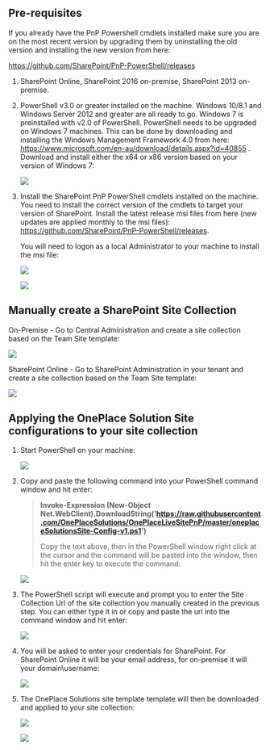 Pre-requisites
--------------
If you already have the PnP Powershell cmdlets installed make sure you are on the most recent version by upgrading them by uninstalling the old version and installing the new version from here:

<https://github.com/SharePoint/PnP-PowerShell/releases>

1.  SharePoint Online, SharePoint 2016 on-premise, SharePoint 2013
    on-premise.

2.  PowerShell v3.0 or greater installed on the machine. Windows 10/8.1
    and Windows Server 2012 and greater are all ready to go. Windows 7
    is preinstalled with v2.0 of PowerShell. PowerShell needs to be
    upgraded on Windows 7 machines. This can be done by downloading and
    installing the Windows Management Framework 4.0 from here:
    <https://www.microsoft.com/en-au/download/details.aspx?id=40855> .
    Download and install either the x64 or x86 version based on your
    version of Windows 7:

    ![](./README-Images/image1.png)

3.  Install the SharePoint PnP PowerShell cmdlets installed on the
    machine. You need to install the correct version of the cmdlets to
    target your version of SharePoint. Install the latest release msi
    files from here (new updates are applied monthly to the msi files):
    <https://github.com/SharePoint/PnP-PowerShell/releases>.

    You will need to logon as a local Administrator to your machine to install the msi file:

    ![](./README-Images/image2.png)

    ![](./README-Images/image3.png)


Manually create a SharePoint Site Collection
--------------------------------------------

On-Premise - Go to Central Administration and create a site collection based on the Team Site template:

![](./README-Images/createsitecollection-onpremise.png)

SharePoint Online - Go to SharePoint Administration in your tenant and create a site collection based on the Team Site template:

![](./README-Images/createsitecollection-online.png)

Applying the OnePlace Solution Site configurations to your site collection
--------------------------------------

1.  Start PowerShell on your machine:

    ![](./README-Images/image4.png)

2.  Copy and paste the following command into your PowerShell command
    window and hit enter:

    > **Invoke-Expression (New-Object
    > Net.WebClient).DownloadString('https://raw.githubusercontent.com/OnePlaceSolutions/OnePlaceLiveSitePnP/master/oneplaceSolutionsSite-Config-v1.ps1')**
    >
    > Copy the text above, then in the PowerShell window right click at the
    > cursor and the command will be pasted into the window, then hit the
    > enter key to execute the command:

    ![](./README-Images/ps1command.png)


3.  The PowerShell script will execute and prompt you to enter the Site Collection Url of the site collection you manually created in the previous step. You can either type it in       or copy and paste the url into the command window and hit enter:

    ![](./README-Images/enterurl.png)

4.  You will be asked to enter your credentials for SharePoint. For SharePoint Online it will be your email address, for on-premise it will your domain\\username:

    ![](./README-Images/credentials.png)

5.  The OnePlace Solutions site template template will then be downloaded and applied to your site collection:

    ![](./README-Images/applychanges.png)

    ![](./README-Images/applyingchangestosite.png)
